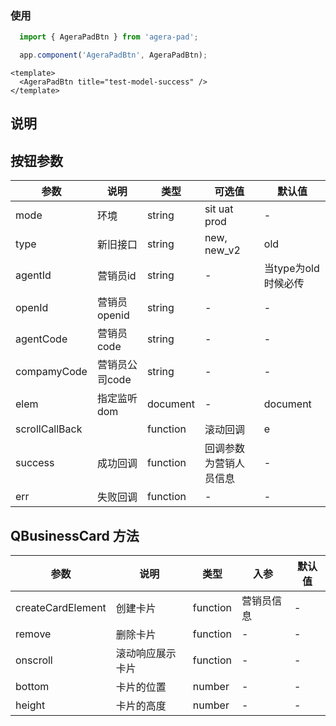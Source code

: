 ### 使用
```js
  import { AgeraPadBtn } from 'agera-pad';

  app.component('AgeraPadBtn', AgeraPadBtn);
```
```vue
<template>
  <AgeraPadBtn title="test-model-success" />
</template>
```

## 说明

## 按钮参数
| 参数   | 说明   | 类型    | 可选值 | 默认值   |
| ---   | ---- | ------- | ------- | ------ |
| mode  | 环境 | string | sit uat prod | - |
| type  | 新旧接口 | string | new, new_v2 | old |
| agentId  | 营销员id | string | - | 当type为old时候必传 |
| openId  | 营销员openid | string | - | - |
| agentCode  | 营销员code | string | - | - |
| compamyCode  | 营销员公司code | string | - | - |
| elem  | 指定监听dom | document | - | document |
| scrollCallBack  |  | function | 滚动回调 | e |
| success  | 成功回调 | function | 回调参数为营销人员信息 | - |
| err  | 失败回调 | function | - | - |


## QBusinessCard 方法

| 参数   | 说明   | 类型    | 入参 | 默认值   |
| ---   | ---- | ------- | ------- | ------ |
| createCardElement  | 创建卡片 | function | 营销员信息 | - |
| remove  | 删除卡片 | function | - | - |
| onscroll  | 滚动响应展示卡片 | function | - | - |
| bottom  | 卡片的位置 | number | - | - |
| height  | 卡片的高度 | number | - | - |